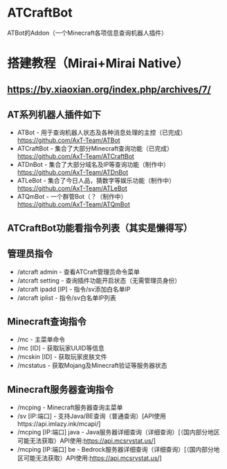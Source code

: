 # ATCraftBot
ATBot的Addon（一个Minecraft各项信息查询机器人插件）<br/>

# 搭建教程（Mirai+Mirai Native）
## https://by.xiaoxian.org/index.php/archives/7/

## AT系列机器人插件如下
- ATBot - 用于查询机器人状态及各种消息处理的主控（已完成）<br>
https://github.com/AxT-Team/ATBot
- ATCraftBot - 集合了大部分Minecraft查询功能（已完成）<br>
https://github.com/AxT-Team/ATCraftBot
- ATDnBot - 集合了大部分域名及IP等查询功能（制作中）<br>
https://github.com/AxT-Team/ATDnBot
- ATLeBot - 集合了今日人品，猜数字等娱乐功能（制作中）<br>
https://github.com/AxT-Team/ATLeBot
- ATQmBot - 一个群管Bot（？（制作中）<br>
https://github.com/AxT-Team/ATQmBot

## ATCraftBot功能看指令列表（其实是懒得写）

## 管理员指令
- /atcraft admin - 查看ATCraft管理员命令菜单
- /atcraft setting - 查询插件功能开启状态（无需管理员身份）
- /atcraft ipadd [IP] - 指令/sv添加白名单IP
- /atcraft iplist - 指令/sv白名单IP列表
## Minecraft查询指令
- /mc - 主菜单命令
- /mc [ID] - 获取玩家UUID等信息
- /mcskin [ID] - 获取玩家皮肤文件
- /mcstatus - 获取Mojang及Minecraft验证等服务器状态
## Minecraft服务器查询指令
- /mcping - Minecraft服务器查询主菜单
- /sv [IP:端口] - 支持Java/BE查询（普通查询）[API使用https://api.imlazy.ink/mcapi/]
- /mcping [IP:端口] java - Java服务器详细查询（详细查询）[（国内部分地区可能无法获取）API使用:https://api.mcsrvstat.us/]
- /mcping [IP:端口] be - Bedrock服务器详细查询（详细查询）[（国内部分地区可能无法获取）API使用:https://api.mcsrvstat.us/]
